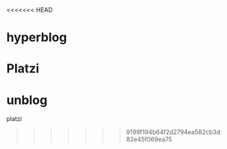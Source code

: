 <<<<<<< HEAD
# hyperblog
Platzi 
=======
# unblog
platzi
>>>>>>> 9199f194b64f2d2794ea582cb3d82e45f069ea75
